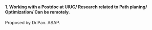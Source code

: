 
#### 1. Working with a Postdoc at UIUC/ Research related to Path planing/ Optimization/ Can be remotely.

Proposed by Dr.Pan. ASAP.
